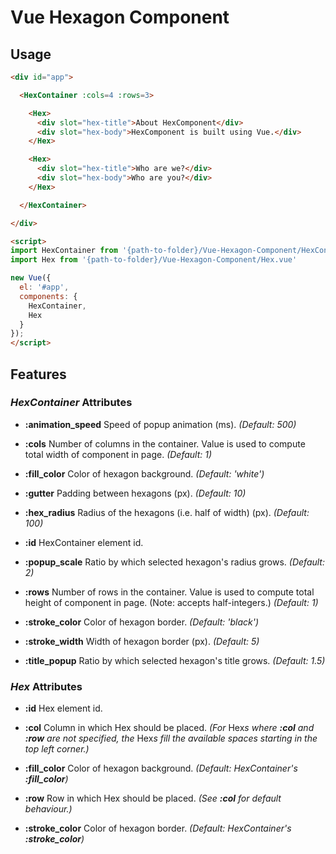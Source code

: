 # Vue Hexagon Component

## Usage

```html
<div id="app">

  <HexContainer :cols=4 :rows=3>

    <Hex>
      <div slot="hex-title">About HexComponent</div>
      <div slot="hex-body">HexComponent is built using Vue.</div>
    </Hex>

    <Hex>
      <div slot="hex-title">Who are we?</div>
      <div slot="hex-body">Who are you?</div>
    </Hex>

  </HexContainer>

</div>

<script>
import HexContainer from '{path-to-folder}/Vue-Hexagon-Component/HexContainer.vue'
import Hex from '{path-to-folder}/Vue-Hexagon-Component/Hex.vue'

new Vue({
  el: '#app',
  components: {
    HexContainer,
    Hex
  }
});
</script>
```

## Features

### *HexContainer* Attributes

* __:animation_speed__ Speed of popup animation (ms). *(Default: 500)*

* __:cols__ Number of columns in the container. Value is used to compute total width of component in page. *(Default: 1)*

* __:fill_color__ Color of hexagon background. *(Default: 'white')*

* __:gutter__ Padding between hexagons (px). *(Default: 10)*

* __:hex_radius__ Radius of the hexagons (i.e. half of width) (px). *(Default: 100)*

* __:id__ HexContainer element id.

* __:popup_scale__ Ratio by which selected hexagon's radius grows. *(Default: 2)*

* __:rows__ Number of rows in the container. Value is used to compute total height of component in page. (Note: accepts half-integers.) *(Default: 1)*

* __:stroke_color__ Color of hexagon border. *(Default: 'black')*

* __:stroke_width__ Width of hexagon border (px). *(Default: 5)*

* __:title_popup__ Ratio by which selected hexagon's title grows. *(Default: 1.5)*

### *Hex* Attributes

* __:id__ Hex element id.

* __:col__ Column in which Hex should be placed. *(For* Hex*s where __:col__ and __:row__ are not specified, the* Hex*s fill the available spaces starting in the top left corner.)*

* __:fill_color__ Color of hexagon background. *(Default: HexContainer's __:fill_color__)*

* __:row__ Row in which Hex should be placed. *(See __:col__ for default behaviour.)*

* __:stroke_color__ Color of hexagon border. *(Default: HexContainer's __:stroke_color__)*

